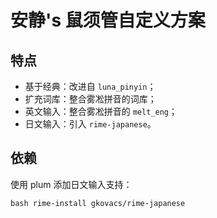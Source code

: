 # 安静's 鼠须管自定义方案

## 特点

- 基于经典：改进自 `luna_pinyin`；
- 扩充词库：整合雾凇拼音的词库；
- 英文输入：整合雾凇拼音的 `melt_eng`；
- 日文输入：引入 `rime-japanese`。

## 依赖

使用 plum 添加日文输入支持：

```shell
bash rime-install gkovacs/rime-japanese
```
